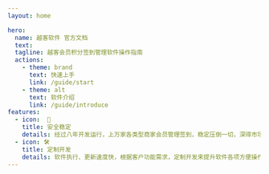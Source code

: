 ```yaml
---
layout: home

hero:
  name: 越客软件 官方文档
  text: 
  tagline: 越客会员积分签到管理软件操作指南
  actions:
    - theme: brand
      text: 快速上手
      link: /guide/start
    - theme: alt
      text: 软件介绍
      link: /guide/introduce
features:
  - icon:  🔐 
    title: 安全稳定
    details: 经过八年开发运行，上万家各类型商家会员管理签到，稳定压倒一切，深得市场客户信任。
  - icon: 🛠️
    title: 定制开发
    details: 软件执行、更新速度快，根据客户功能需求，定制开发来提升软件各项方便操作，兼顾功能和简洁高效。
---
```


